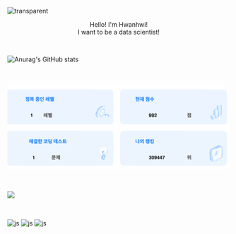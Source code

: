 ![transparent](https://capsule-render.vercel.app/api?type=transparent&fontColor=F5C0CA&text=Hwaniniil's%20GitHub%20&height=150&fontSize=60&desc=Welcome!&descAlignY=78&descAlign=63)

<p align="center">
  Hello! I'm Hwanhwi! <br>
  I want to be a data scientist!

</p> <!-- p 테그 닫기 -->

<br>
  
![Anurag's GitHub stats](https://github-readme-stats.vercel.app/api?username=Hwaniniil)

<br>

![Programmers Badge](https://raw.githubusercontent.com/Hwaniniil/Programmers_Badge_Generator/main/result/result.svg)

<br>

<a href="https://www.instagram.com/hwaniniil"><img src="https://img.shields.io/badge/Instagram-E4405F?style=flat-square&logo=Instagram&logoColor=white"/></a>

<br>

![js](https://img.shields.io/badge/R-276DC3?style=for-the-badge&logo=r&logoColor=white)
![js](https://img.shields.io/badge/Python-14354C?style=for-the-badge&logo=python&logoColor=white)
![js](https://img.shields.io/badge/Java-ED8B00?style=for-the-badge&logo=openjdk&logoColor=white)

